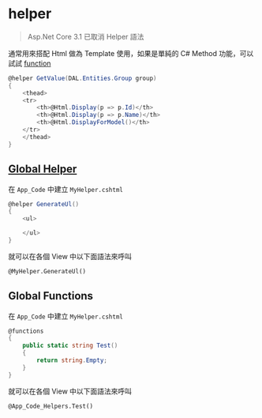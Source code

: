 # helper

> Asp.Net Core 3.1 已取消 Helper 語法

通常用來搭配 Html 做為 Template 使用，如果是單純的 C# Method 功能，可以試試 [function](https://www.notion.so/function-87fb8c79884249449dad2560beb43758)

```csharp
@helper GetValue(DAL.Entities.Group group)
{
    <thead>
    <tr>
        <th>@Html.Display(p => p.Id)</th>
        <th>@Html.Display(p => p.Name)</th>
        <th>@Html.DisplayForModel()</th>
    </tr>
    </thead>
}
```

## [Global Helper](https://docs.microsoft.com/en-us/aspnet/web-pages/overview/ui-layouts-and-themes/creating-and-using-a-helper-in-an-aspnet-web-pages-site)

在 `App_Code` 中建立 `MyHelper.cshtml`

```csharp
@helper GenerateUl()
{
    <ul>

    </ul>
}
```

就可以在各個 View 中以下面語法來呼叫

```html
@MyHelper.GenerateUl()
```

## Global Functions

在 `App_Code` 中建立 `MyHelper.cshtml`

```csharp
@functions
{
    public static string Test()
    {
        return string.Empty;
    }
}
```

就可以在各個 View 中以下面語法來呼叫

```html
@App_Code_Helpers.Test()
```
